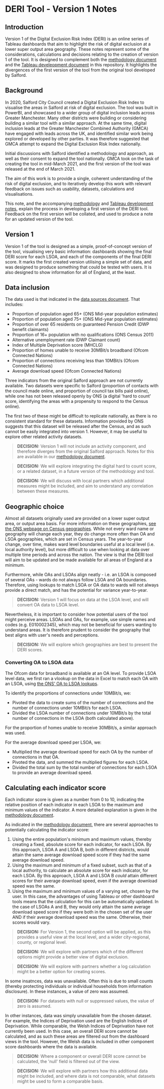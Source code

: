 # DERI Tool - Version 1 Notes

## Introduction
Version 1 of the Digital Exclusion Risk Index (DERI) is an online series of Tableau dashboards that aim to highlight the risk of digital exclusion at a lower super output area geography. These notes represent some of the considerations, calculations and decisions relating to the creation of version 1 of the tool. It is designed to complement both the [methodology document](deri-score-methodology_v1.md) and the [Tableau develeopment document](tableau-development_v1.md) in this repository. It highlights the divergences of the first version of the tool from the original tool developed by Salford.

## Background
In 2020, Salford City Council created a Digital Exclusion Risk Index to visualise the areas in Salford at risk of digital exclusion. The tool was built in PowerBI, and showcased to a wider group of digital inclusion leads across Greater Manchester. Many other districts were building or considering building a similar tool with a similar approach. At the same time, digital inclusion leads at the Greater Manchester Combined Authority (GMCA) have engaged with leads across the UK, and identified similar work being explored or developed by other parties. It was therefore suggested that GMCA attempt to expand the Digital Exclusion Risk Index nationally.

Initial discussions with Salford identified a methodology and approach, as well as their consent to expand the tool nationally. GMCA took on the task of creating the tool in mid-March 2021, and the first version of the tool was released at the end of March 2021.

The aim of this work is to provide a single, coherent understanding of the risk of digital exclusion, and to iteratively develop this work with relevant feedback on issues such as usability, datasets, calculations and visualisations.

This note, and the accompanying [methodology](deri-score-methodology_v1.md) and [Tableau development notes](tableau-development_v1.md), explain the process in developing a first version of the DERI tool. Feedback on the first version will be collated, and used to produce a note for an updated version of the tool.


## Version 1
Version 1 of the tool is designed as a simple, proof-of-concept version of the tool, visualising very basic information: dashboards showing the final DERI score for each LSOA, and each of the components of the final DERI score. It marks the first created version utilising a simple set of data, and was designed to produce something that could be tested with users. It is also designed to show information for all of England, at the least.

## Data inclusion
The data used is that indicated in the [data sources document](data-sources_v1.csv). That includes:
* Proportion of population aged 65+ (ONS Mid-year population estimates)
* Proportion of population aged 75+ (ONS Mid-year population estimates)
* Proportion of over 65 residents on guaranteed Pension Credit (DWP benefit claimants)
* Proportion of 16+ population with no qualifications (ONS Census 2011)
* Alternative unemployment rate (DWP Claimant count)
* Index of Multiple Deprivation score (MHCLG)
* Proportion of homes unable to receive 30MBit/s broadband (Ofcom Connected Nations)
* Proportion of connections receiving less than 10MBit/s (Ofcom Connected Nations)
* Average download speed (Ofcom Connected Nations)

Three indicators from the original Salford approach are not currently available. Two datasets were specific to Salford (proportion of contacts with the council made online, and proportion of council tax bills paid online), while one has not been released openly by ONS (a digital 'hard to count' score, identifying the areas with a propensity to respond to the Census online).

The first two of these might be difficult to replicate nationally, as there is no consistent standard for these datasets. Information provided by ONS suggests that this dataset will be released after the Census, and as such cannot be easily integrated into version 1. However, it may be useful to explore other related activity datasets.

> **DECISION:** Version 1 will not include an activity component, and therefore diverges from the original Salford approach. Notes for this are available in our [methodology document](deri-score-methodology_v1.md).

> **DECISION:** We will explore integrating the digital hard to count score, or a related dataset, in a future version of the methodology and tool.

> **DECISION:** We will discuss with local partners which additional measures might be included, and aim to understand any correlation between these measures. 

## Geographic choice
Almost all datasets originally used are provided on a lower super output area, or output area basis. For more information on these geographies, [see the ONS webpage on Census geographies](https://www.ons.gov.uk/methodology/geography/ukgeographies/censusgeography#super-output-area-soa). While not every ward name or geography will change each year, they do change more often than OA and LSOA geographies, which are set in Census years. The year-to-year change, over time, makes ward level boundaries useful at a local level (i.e. local authority level), but more difficult to use when looking at data over multiple time periods and across the nation. The view is that the DERI tool will aim to be updated and be made available for all areas of England at a minimum.

Furthermore, while OAs and LSOAs align neatly - i.e. an LSOA is composed of several OAs - wards do not always follow LSOA and OA boundaries. Therefore, using lookups to match LSOA or OA data to wards will not always provide a direct match, and has the potential for variance year-to-year.

> **DECISION:** Version 1 will focus on data at the LSOA level, and will convert OA data to LSOA level.

Nevertheless, it is important to consider how potential users of the tool might perceive areas. LSOAs and OAs, for example, use simple names and codes (e.g. E010002345), which may not be beneficial for users wanting to understand areas. It is therefore prudent to consider the geography that best aligns with user's needs and perceptions.

> **DECISION:** We will explore which geographies are best to present the DERI scores. 

### Converting OA to LSOA data
The Ofcom data for broadband is available at an OA level. To provide LSOA level data, we first ran a vlookup on the data in Excel to match each OA with an LSOA, using [the ONS' OA to LSOA lookups](https://geoportal.statistics.gov.uk/datasets/output-area-to-lower-layer-super-output-area-to-middle-layer-super-output-area-to-local-authority-district-december-2011-lookup-in-england-and-wales).

To identify the proportions of connections under 10MBit/s, we:
* Pivoted the data to create sums of the number of connections and the number of connections under 10MBit/s for each LSOA.
* Divided the LSOA number of connections under 10MBit/s by the total number of connections in the LSOA (both calculated above).

For the proportion of homes unable to receive 30MBit/s, a similar approach was used.

For the average download speed per LSOA, we:
* Multiplied the average download speed for each OA by the number of connections in that OA.
* Pivoted the data, and summed the multiplied figures for each LSOA.
* Divided the total sum by the total number of connections for each LSOA to provide an average download speed. 

## Calculating each indicator score
Each indicator score is given as a number from 0 to 10, indicating the relative position of each indicator in each LSOA to the maximum and minimum values of the indicator. A more detailed explanation is given in the [methodology document](deri-score-methodology_v1.md).

As indicated in the [methodology document](deri-score-methodology_v1.md), there are several approaches to potentially calculating the indicator score:
1. Using the entire population's minimum and maximum values, thereby creating a fixed, absolute score for each indicator, for each LSOA. By this approach, LSOA A and LSOA B, both in different districts, would attain the same average download speed score if they had the same average download speed.
2. Using the maximum and minimum of a fixed subset, such as that of a local authority, to calculate an absolute score for each indicator, for each LSOA. By this approach, LSOA A and LSOA B _could_ attain different scores for their average download speed, even if the average download speed was the same.
3. Using the maximum and minimum values of a varying set, chosen by the user. In this case, the advantages of using Tableau or other dashboard tools means that the calculation for this can be automatically updated. In the case of LSOAs A and B, they would only attain the same average download speed score if they were both in the chosen set of the user AND if their average download speed was the same. Otherwise, their scores would vary.

> **DECISION:** For Version 1, the second option will be applied, as this provides a useful view at the local level, and a wider city-regional, county, or regional level.

> **DECISION:** We will explore with partners which of the different options might provide a better view of digital exclusion.

> **DECISION:** We will explore with partners whether a log calculation might be a better option for creating scores.

In some insatnces, data was unavailable. Often this is due to small counts (thereby protecting individuals or individual households from information disclosure). In these instances, a value of zero was assumed.

> **DECISION:** For datasets with null or suppressed values, the value of zero is assumed.

In other instances, data was simply unavailable from the chosen dataset. For example, the Indices of Deprivation used are the English Indices of Deprivation. While comparable, the Welsh Indices of Deprivation have not currently been used. In this case, an overall DERI score cannot be calculated, and as such these areas are filtered out from the dashboard views in the tool. However, the Welsh data is included in other component score dashboards where the data is available.

> **DECISION:** Where a component or overall DERI score cannot be calculated, the 'null' field is filtered out of the view.

> **DECISION:** We will explore with partners how this additional data might be included, and where data is not comparable, what datasets might be used to form a comparable basis. 
